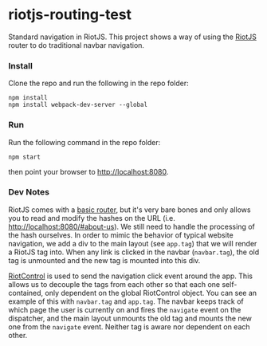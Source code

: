 # riotjs-routing-test
Standard navigation in RiotJS. This project shows a way of using the [RiotJS](https://muut.com/riotjs/) router to do traditional navbar navigation.

### Install

Clone the repo and run the following in the repo folder:

    npm install
    npm install webpack-dev-server --global

### Run

Run the following command in the repo folder:

    npm start
    
then point your browser to [http://localhost:8080](http://localhost:8080).

### Dev Notes

RiotJS comes with a [basic router](https://muut.com/riotjs/api/#router), but it's very bare bones and only allows you to read and modify the hashes on the URL (i.e. [http://localhost:8080/#about-us](http://localhost:8080/#about-us)). We still need to handle the processing of the hash ourselves. In order to mimic the behavior of typical website navigation, we add a div to the main layout (see `app.tag`) that we will render a RiotJS tag into. When any link is clicked in the navbar (`navbar.tag`), the old tag is unmounted and the new tag is mounted into this div.

[RiotControl](https://github.com/jimsparkman/RiotControl) is used to send the navigation click event around the app. This allows us to decouple the tags from each other so that each one self-contained, only dependent on the global RiotControl object. You can see an example of this with `navbar.tag` and `app.tag`. The navbar keeps track of which page the user is currently on and fires the `navigate` event on the dispatcher, and the main layout unmounts the old tag and mounts the new one from the `navigate` event. Neither tag is aware nor dependent on each other.
